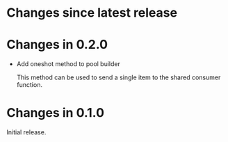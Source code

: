# Changes since latest release

# Changes in 0.2.0

-   Add oneshot method to pool builder

    This method can be used to send a single item to the shared consumer
    function.

# Changes in 0.1.0

Initial release.
